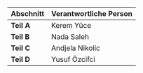 | Abschnitt | Verantwortliche Person |
|-----------|------------------------|
| **Teil A** | Kerem Yüce            |
| **Teil B** | Nada Saleh            |
| **Teil C** | Andjela Nikolic       |
| **Teil D** | Yusuf Özcifci         |
